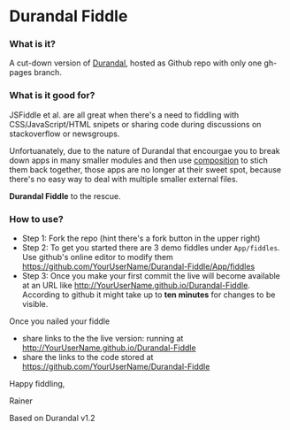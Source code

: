 # Durandal Fiddle

### What is it?

A cut-down version of [Durandal], hosted as Github repo with only one gh-pages branch.

### What is it good for?

JSFiddle et al. are all great when there's a need to fiddling with CSS/JavaScript/HTML snipets or 
sharing code during discussions on stackoverflow or newsgroups. 

Unfortuanately, due to the nature of Durandal that encourgae you to break down apps in many smaller modules and then use 
 [composition] to stich them back together, those apps are no longer at their sweet spot, because there's no easy way to 
deal with multiple smaller external files.

**Durandal Fiddle** to the rescue.

### How to use?


+ Step 1: Fork the repo (hint there's a fork button in the upper right) 
+ Step 2: To get you started there are 3 demo fiddles under `App/fiddles`. Use github's online editor to modify them https://github.com/YourUserName/Durandal-Fiddle/App/fiddles
+ Step 3: Once you make your first commit the live will become available at an URL like  http://YourUserName.github.io/Durandal-Fiddle. According to github it might take up to **ten minutes** for changes to be visible.


Once you nailed your fiddle 

+ share links to the the live version: running at http://YourUserName.github.io/Durandal-Fiddle
+ share the links to the code stored at https://github.com/YourUserName/Durandal-Fiddle
 


Happy fiddling,

Rainer



Based on Durandal v1.2

[Durandal]: http://durandaljs.com/
[composition]: http://durandaljs.com/documentation/Using-Composition/
